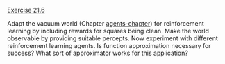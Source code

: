 [Exercise 21.6](ex_6/)

Adapt the vacuum world (Chapter [agents-chapter](#/)) for
reinforcement learning by including rewards for squares being clean.
Make the world observable by providing suitable percepts. Now experiment
with different reinforcement learning agents. Is function approximation
necessary for success? What sort of approximator works for this
application?

